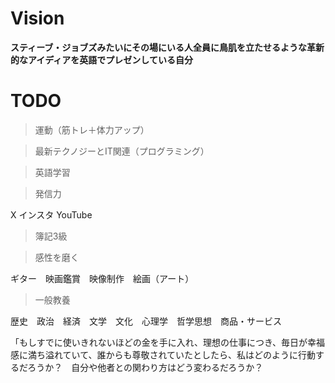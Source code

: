 # Vision

**スティーブ・ジョブズみたいにその場にいる人全員に鳥肌を立たせるような革新的なアイディアを英語でプレゼンしている自分**

# TODO

> 運動（筋トレ＋体力アップ）
> 

> 最新テクノジーとIT関連（プログラミング）
> 

> 英語学習
> 

> 発信力
> 

X インスタ YouTube

> 簿記3級
> 

> 感性を磨く
> 

ギター　映画鑑賞　映像制作　絵画（アート）

> 一般教養
> 

歴史　政治　経済　文学　文化　心理学　哲学思想　商品・サービス

「もしすでに使いきれないほどの金を手に入れ、理想の仕事につき、毎日が幸福感に満ち溢れていて、誰からも尊敬されていたとしたら、私はどのように行動するだろうか？　自分や他者との関わり方はどう変わるだろうか？